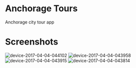 # Anchorage Tours
Anchorage city tour app

# Screenshots
![device-2017-04-04-044102](https://cloud.githubusercontent.com/assets/12492121/24648435/992c5f10-18f1-11e7-9cfb-c4bf4cda6de4.png)
![device-2017-04-04-043958](https://cloud.githubusercontent.com/assets/12492121/24648438/9957bdd6-18f1-11e7-9260-aad2ccd06549.png)
![device-2017-04-04-043915](https://cloud.githubusercontent.com/assets/12492121/24648437/995400ce-18f1-11e7-81eb-2beeeee6f87c.png)
![device-2017-04-04-043814](https://cloud.githubusercontent.com/assets/12492121/24648436/9951d024-18f1-11e7-96f7-70440f29c002.png)
